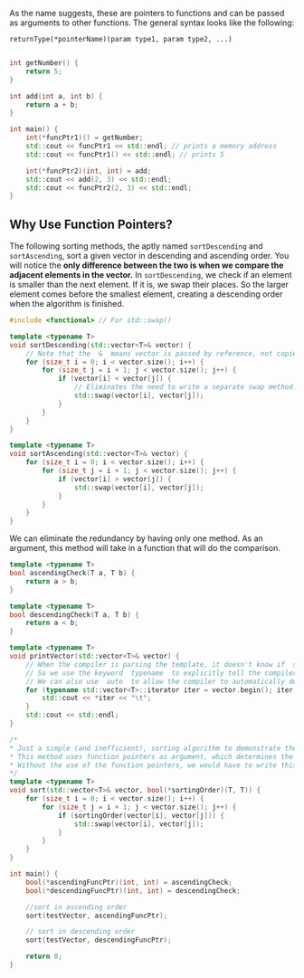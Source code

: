 As the name suggests, these are pointers to functions and can be passed as arguments to other functions. The general syntax looks like the following:
```
returnType(*pointerName)(param type1, param type2, ...)
```

```c++

int getNumber() {
	return 5;
}

int add(int a, int b) {
	return a + b;
}

int main() {
	int(*funcPtr1)() = getNumber;
	std::cout << funcPtr1 << std::endl; // prints a memory address
	std::cout << funcPtr1() << std::endl; // prints 5

	int(*funcPtr2)(int, int) = add;
	std::cout << add(2, 3) << std::endl;
	std::cout << funcPtr2(2, 3) << std::endl;
}
```


## Why Use Function Pointers?
The following sorting methods, the aptly named `sortDescending` and `sortAscending`, sort a given vector in descending and ascending order. You will notice the **only difference between the two is when we compare the adjacent elements in the vector.** 
In `sortDescending`, we check if an element is smaller than the next element. If it is, we swap their places. So the larger element comes before the smallest element, creating a descending order when the algorithm is finished.
```c++
#include <functional> // For std::swap()

template <typename T>
void sortDescending(std::vector<T>& vector) {
	// Note that the  &  means vector is passed by reference, not copied. i.e. function performs operations on original vector, not a copy.
	for (size_t i = 0; i < vector.size(); i++) {
		for (size_t j = i + 1; j < vector.size(); j++) {
			if (vector[i] < vector[j]) {
				// Eliminates the need to write a separate swap method.
				std::swap(vector[i], vector[j]);
			}
		}
	}
}

template <typename T>
void sortAscending(std::vector<T>& vector) {
	for (size_t i = 0; i < vector.size(); i++) {
		for (size_t j = i + 1; j < vector.size(); j++) {
			if (vector[i] > vector[j]) {
				std::swap(vector[i], vector[j]);
			}
		}
	}
}
```

We can eliminate the redundancy by having only one method. As an argument, this method will take in a function that will do the comparison.

```c++
template <typename T>
bool ascendingCheck(T a, T b) {
	return a > b;
}

template <typename T>
bool descendingCheck(T a, T b) {
	return a < b;
}

template <typename T>
void printVector(std::vector<T>& vector) {
	// When the compiler is parsing the template, it doesn't know if  std::vector<T>::iterator  is a type or a variable.
	// So we use the keyword  typename  to explicitly tell the compiler this is a type.
	// We can also use  auto  to allow the compiler to automatically deduce the type and make things simpler.
	for (typename std::vector<T>::iterator iter = vector.begin(); iter != vector.end(); ++iter) {
		std::cout << *iter << "\t";
	}
	std::cout << std::endl;
}

/*
* Just a simple (and inefficient), sorting algorithm to demonstrate the use of function pointers.
* This method uses function pointers as argument, which determines the direction of the sort (ascending or descending).
* Without the use of the function pointers, we would have to write this function twice and implement the comparison checks differently, twice.
*/
template <typename T>
void sort(std::vector<T>& vector, bool(*sortingOrder)(T, T)) {
	for (size_t i = 0; i < vector.size(); i++) {
		for (size_t j = i + 1; j < vector.size(); j++) {
			if (sortingOrder(vector[i], vector[j])) {
				std::swap(vector[i], vector[j]);
			}
		}
	}
}

int main() {
	bool(*ascendingFuncPtr)(int, int) = ascendingCheck;
	bool(*descendingFuncPtr)(int, int) = descendingCheck;

	//sort in ascending order
	sort(testVector, ascendingFuncPtr);

	// sort in descending order
	sort(testVector, descendingFuncPtr);

	return 0;
}
```